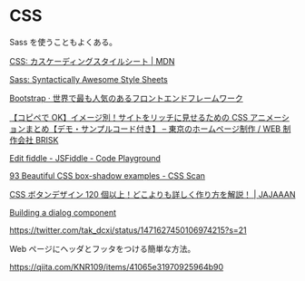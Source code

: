 # CSS

Sass を使うこともよくある。

[CSS: カスケーディングスタイルシート | MDN](https://developer.mozilla.org/ja/docs/Web/CSS)

[Sass: Syntactically Awesome Style Sheets](https://sass-lang.com/)

[Bootstrap · 世界で最も人気のあるフロントエンドフレームワーク](https://getbootstrap.jp/)

[【コピペで OK】イメージ別！サイトをリッチに見せるための CSS アニメーションまとめ【デモ・サンプルコード付き】 – 東京のホームページ制作 / WEB 制作会社 BRISK](https://b-risk.jp/blog/2021/01/anim-reference/)

[Edit fiddle - JSFiddle - Code Playground](https://jsfiddle.net/qus3ae4k/1/)

[93 Beautiful CSS box-shadow examples - CSS Scan](https://getcssscan.com/css-box-shadow-examples)

[CSS ボタンデザイン 120 個以上！どこよりも詳しく作り方を解説！ | JAJAAAN](https://jajaaan.co.jp/css/button/)

[Building a dialog component](https://web.dev/building-a-dialog-component/)

https://twitter.com/tak_dcxi/status/1471627450106974215?s=21

Web ページにヘッダとフッタをつける簡単な方法。

https://qiita.com/KNR109/items/41065e31970925964b90
